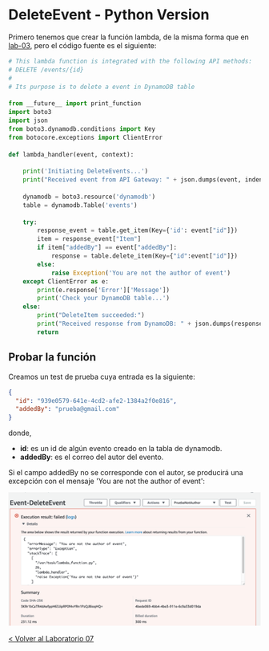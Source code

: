 # DeleteEvent - Python Version

Primero tenemos que crear la función lambda, de la misma forma que en [lab-03](../lambda-functions-python/EventsList), pero el código fuente es el siguiente:

```python
# This lambda function is integrated with the following API methods:
# DELETE /events/{id}
#
# Its purpose is to delete a event in DynamoDB table

from __future__ import print_function
import boto3
import json
from boto3.dynamodb.conditions import Key
from botocore.exceptions import ClientError

def lambda_handler(event, context):

    print('Initiating DeleteEvents...')
    print("Received event from API Gateway: " + json.dumps(event, indent=2))

    dynamodb = boto3.resource('dynamodb')
    table = dynamodb.Table('events')

    try:
	    response_event = table.get_item(Key={'id': event["id"]})
	    item = response_event["Item"]
	    if item["addedBy"] == event["addedBy"]:
	        response = table.delete_item(Key={"id":event["id"]})
	    else:
	        raise Exception('You are not the author of event')
    except ClientError as e:
	    print(e.response['Error']['Message'])
	    print('Check your DynamoDB table...')
    else:
	    print("DeleteItem succeeded:")
	    print("Received response from DynamoDB: " + json.dumps(response, indent=2))
	    return
```

## Probar la función

Creamos un test de prueba cuya entrada es la siguiente:

```json
{
  "id": "939e0579-641e-4cd2-afe2-1384a2f0e816",
  "addedBy": "prueba@gmail.com"
}
```
donde,
* **id**: es un id de algún evento creado en la tabla de dynamodb.
* **addedBy**: es el correo del autor del evento.

Si el campo addedBy no se corresponde con el autor, se producirá una excepción con el mensaje 'You are not the author of event':

<p align="center">
    <img src="delete_event_not_author.png">
</p>

[< Volver al Laboratorio 07 ](../../lab-07)
